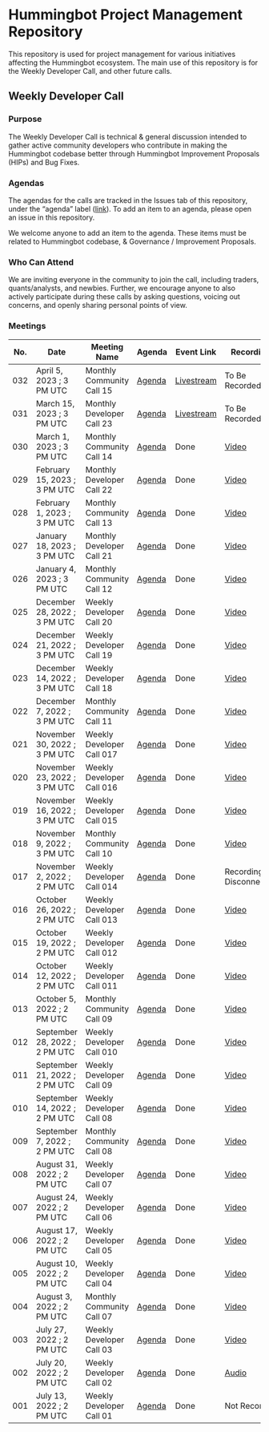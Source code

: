 # Hummingbot Project Management Repository

This repository is used for project management for various initiatives affecting the Hummingbot ecosystem. The main use of this repository is for the Weekly Developer Call, and other future calls.

## Weekly Developer Call

### Purpose

The Weekly Developer Call is technical & general discussion intended to gather active community developers who contribute in making the Hummingbot codebase better through Hummingbot Improvement Proposals (HIPs) and Bug Fixes. 

### **Agendas**

The agendas for the calls are tracked in the Issues tab of this repository, under the “agenda” label ([link](https://github.com/hummingbot/pm/issues?q=is%3Aissue+is%3Aagenda)). To add an item to an agenda, please open an issue in this repository.

We welcome anyone to add an item to the agenda. These items must be  related to Hummingbot codebase, & Governance / Improvement Proposals.

### Who Can Attend

We are inviting everyone in the community to join the call, including traders, quants/analysts, and newbies. Further, we encourage anyone to also actively participate during these calls by asking questions, voicing out concerns, and openly sharing personal points of view.

### Meetings

| No. | Date                          | Meeting Name              | Agenda                                               | Event Link                                                | Recording                                                                       |
|-----|-------------------------------|---------------------------|------------------------------------------------------|-----------------------------------------------------------|---------------------------------------------------------------------------------|
| 032 | April 5, 2023 ; 3 PM UTC      | Monthly Community Call 15 | [Agenda](https://github.com/hummingbot/pm/issues/32) | [Livestream](https://www.youtube.com/watch?v=B6xKM-Cao_w) | To Be Recorded                                                                  |
| 031 | March 15, 2023 ; 3 PM UTC     | Monthly Developer Call 23 | [Agenda](https://github.com/hummingbot/pm/issues/31) | [Livestream](https://www.youtube.com/watch?v=xCEvYbdsbvY) | To Be Recorded                                                                  |
| 030 | March 1, 2023 ; 3 PM UTC      | Monthly Community Call 14 | [Agenda](https://github.com/hummingbot/pm/issues/30) | Done                                                      | [Video](https://www.youtube.com/watch?v=v7CnkWv6sdE&t=231s)                     |
| 029 | February 15, 2023 ; 3 PM UTC  | Monthly Developer Call 22 | [Agenda](https://github.com/hummingbot/pm/issues/29) | Done                                                      | [Video](https://www.youtube.com/watch?v=X63rACPjtUE&t=3644s)                    |
| 028 | February 1, 2023 ; 3 PM UTC   | Monthly Community Call 13 | [Agenda](https://github.com/hummingbot/pm/issues/28) | Done                                                      | [Video](https://www.youtube.com/watch?v=O64Br_gMPhM)                            |
| 027 | January 18, 2023 ; 3 PM UTC   | Monthly Developer Call 21 | [Agenda](https://github.com/hummingbot/pm/issues/27) | Done                                                      | [Video](https://www.youtube.com/watch?v=mDPz7CCBKF8)                            |
| 026 | January 4, 2023 ; 3 PM UTC    | Monthly Community Call 12 | [Agenda](https://github.com/hummingbot/pm/issues/26) | Done                                                      | [Video](https://www.youtube.com/watch?v=Mh8i4GBKxO4)                            |
| 025 | December 28, 2022 ; 3 PM UTC  | Weekly Developer Call 20  | [Agenda](https://github.com/hummingbot/pm/issues/25) | Done                                                      | [Video](https://www.youtube.com/watch?v=BfqB8A2854A)                            |
| 024 | December 21, 2022 ; 3 PM UTC  | Weekly Developer Call 19  | [Agenda](https://github.com/hummingbot/pm/issues/24) | Done                                                      | [Video](https://www.youtube.com/watch?v=KGx4uCpCTCs)                            |
| 023 | December 14, 2022 ; 3 PM UTC  | Weekly Developer Call 18  | [Agenda](https://github.com/hummingbot/pm/issues/23) | Done                                                      | [Video](https://www.youtube.com/watch?v=j45kKUQ018M)                            |
| 022 | December 7, 2022 ; 3 PM UTC   | Monthly Community Call 11 | [Agenda](https://github.com/hummingbot/pm/issues/22) | Done                                                      | [Video](https://www.youtube.com/watch?v=eD5CLzci-2I)                            |
| 021 | November 30, 2022 ; 3 PM UTC  | Weekly Developer Call 017 | [Agenda](https://github.com/hummingbot/pm/issues/21) | Done                                                      | [Video](https://www.youtube.com/watch?v=GpD4baVXseg)                            |
| 020 | November 23, 2022 ; 3 PM UTC  | Weekly Developer Call 016 | [Agenda](https://github.com/hummingbot/pm/issues/20) | Done                                                      | [Video](https://www.youtube.com/watch?v=cSHwnPrG1cg)                            |
| 019 | November 16, 2022 ; 3 PM UTC  | Weekly Developer Call 015 | [Agenda](https://github.com/hummingbot/pm/issues/19) | Done                                                      | [Video](https://www.youtube.com/watch?v=dkK2ozfsEm4)                            |
| 018 | November 9, 2022 ; 3 PM UTC   | Monthly Community Call 10 | [Agenda](https://github.com/hummingbot/pm/issues/17) | Done                                                      | [Video](https://www.youtube.com/watch?v=x1rSHt1dwgE)                            |
| 017 | November 2, 2022 ; 2 PM UTC   | Weekly Developer Call 014 | [Agenda](https://github.com/hummingbot/pm/issues/18) | Done                                                      | Recording Disconnected                                                          |
| 016 | October 26, 2022 ; 2 PM UTC   | Weekly Developer Call 013 | [Agenda](https://github.com/hummingbot/pm/issues/16) | Done                                                      | [Video](https://www.youtube.com/watch?v=L-FwWJO9oKQ)                            |
| 015 | October 19, 2022 ; 2 PM UTC   | Weekly Developer Call 012 | [Agenda](https://github.com/hummingbot/pm/issues/15) | Done                                                      | [Video](https://www.youtube.com/watch?v=EFdeA7seAHE)                            |
| 014 | October 12, 2022 ; 2 PM UTC   | Weekly Developer Call 011 | [Agenda](https://github.com/hummingbot/pm/issues/14) | Done                                                      | [Video](https://www.youtube.com/watch?v=c87Migz1Ezw)                            |
| 013 | October 5, 2022 ; 2 PM UTC    | Monthly Community Call 09 | [Agenda](https://github.com/hummingbot/pm/issues/13) | Done                                                      | [Video](https://www.youtube.com/watch?v=GwgmY7txGdM)                            |
| 012 | September 28, 2022 ; 2 PM UTC | Weekly Developer Call 010 | [Agenda](https://github.com/hummingbot/pm/issues/12) | Done                                                      | [Video](https://www.youtube.com/watch?v=kPAyv0j1SjI&t=1240s)                    |
| 011 | September 21, 2022 ; 2 PM UTC | Weekly Developer Call 09  | [Agenda](https://github.com/hummingbot/pm/issues/11) | Done                                                      | [Video](https://www.youtube.com/watch?v=RMYnbfBe4F8)                            |
| 010 | September 14, 2022 ; 2 PM UTC | Weekly Developer Call 08  | [Agenda](https://github.com/hummingbot/pm/issues/10) | Done                                                      | [Video](https://youtu.be/WFnBWR-9HGQ)                                           |
| 009 | September 7, 2022 ; 2 PM UTC  | Monthly Community Call 08 | [Agenda](https://github.com/hummingbot/pm/issues/9)  | Done                                                      | [Video](https://www.youtube.com/watch?v=vxY5fPRztnM)                            |
| 008 | August 31, 2022 ; 2 PM UTC    | Weekly Developer Call 07  | [Agenda](https://github.com/hummingbot/pm/issues/8)  | Done                                                      | [Video](https://www.youtube.com/watch?v=Z4mRfouABPY&t=5s)                       |
| 007 | August 24, 2022 ; 2 PM UTC    | Weekly Developer Call 06  | [Agenda](https://github.com/hummingbot/pm/issues/7)  | Done                                                      | [Video](https://www.youtube.com/watch?v=f9hXgi_2P0c)                            |
| 006 | August 17, 2022 ; 2 PM UTC    | Weekly Developer Call 05  | [Agenda](https://github.com/hummingbot/pm/issues/6)  | Done                                                      | [Video](https://www.youtube.com/watch?v=atDlrs8ZoO8)                            |
| 005 | August 10, 2022 ; 2 PM UTC    | Weekly Developer Call 04  | [Agenda](https://github.com/hummingbot/pm/issues/5)  | Done                                                      | [Video](https://www.youtube.com/watch?v=Z_H0NpA69bs)                            |
| 004 | August 3, 2022 ; 2 PM UTC     | Monthly Community Call 07 | [Agenda](https://github.com/hummingbot/pm/issues/4)  | Done                                                      | [Video](https://www.youtube.com/watch?v=tCG6QvDqvMM)                            |
| 003 | July 27, 2022 ; 2 PM UTC      | Weekly Developer Call 03  | [Agenda](https://github.com/hummingbot/pm/issues/3)  | Done                                                      | [Video](https://www.youtube.com/watch?v=HmvzS4ugfgU)                            |
| 002 | July 20, 2022 ; 2 PM UTC      | Weekly Developer Call 02  | [Agenda](https://github.com/hummingbot/pm/issues/2)  | Done                                                      | [Audio](https://drive.google.com/file/d/1BijPhEh2jFfgWzWixoVFAZgycogX5Hfb/view) |
| 001 | July 13, 2022 ; 2 PM UTC      | Weekly Developer Call 01  | [Agenda](https://github.com/hummingbot/pm/issues/1)  | Done                                                      | Not Recorded                                                                    |

